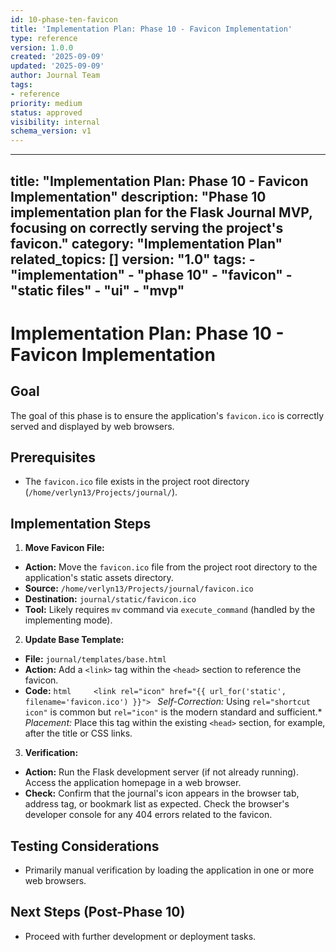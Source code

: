 ```yaml
---
id: 10-phase-ten-favicon
title: 'Implementation Plan: Phase 10 - Favicon Implementation'
type: reference
version: 1.0.0
created: '2025-09-09'
updated: '2025-09-09'
author: Journal Team
tags:
- reference
priority: medium
status: approved
visibility: internal
schema_version: v1
---
```


***

title: "Implementation Plan: Phase 10 - Favicon Implementation"
description: "Phase 10 implementation plan for the Flask Journal MVP, focusing on correctly serving the project's favicon."
category: "Implementation Plan"
related\_topics: \[]
version: "1.0"
tags:
\- "implementation"
\- "phase 10"
\- "favicon"
\- "static files"
\- "ui"
\- "mvp"
--------

# Implementation Plan: Phase 10 - Favicon Implementation

## Goal

The goal of this phase is to ensure the application's `favicon.ico` is correctly served and displayed by web browsers.

## Prerequisites

- The `favicon.ico` file exists in the project root directory (`/home/verlyn13/Projects/journal/`).

## Implementation Steps

1. **Move Favicon File:**

- **Action:** Move the `favicon.ico` file from the project root directory to the application's static assets directory.
- **Source:** `/home/verlyn13/Projects/journal/favicon.ico`
- **Destination:** `journal/static/favicon.ico`
- **Tool:** Likely requires `mv` command via `execute_command` (handled by the implementing mode).

2. **Update Base Template:**

- **File:** `journal/templates/base.html`
- **Action:** Add a `<link>` tag within the `<head>` section to reference the favicon.
- **Code:**
  `html     <link rel="icon" href="{{ url_for('static', filename='favicon.ico') }}">
      `
  *Self-Correction:* Using `rel="shortcut icon"` is common but `rel="icon"` is the modern standard and sufficient.\*
  *Placement:* Place this tag within the existing `<head>` section, for example, after the title or CSS links.

3. **Verification:**

- **Action:** Run the Flask development server (if not already running). Access the application homepage in a web browser.
- **Check:** Confirm that the journal's icon appears in the browser tab, address tag, or bookmark list as expected. Check the browser's developer console for any 404 errors related to the favicon.

## Testing Considerations

- Primarily manual verification by loading the application in one or more web browsers.

## Next Steps (Post-Phase 10)

- Proceed with further development or deployment tasks.
